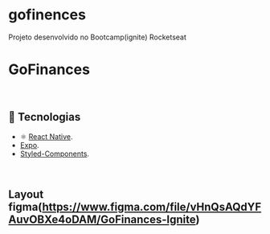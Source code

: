 # gofinences

Projeto desenvolvido no Bootcamp(ignite) Rocketseat

# GoFinances

<br>

## 🚀 Tecnologias

- ⚛️ [React Native](https://reactnative.dev/).
- [Expo](https://docs.expo.dev/).
- [Styled-Components](https://styled-components.com/).

<br>

## Layout figma(https://www.figma.com/file/vHnQsAQdYFAuvOBXe4oDAM/GoFinances-Ignite)

<br>
